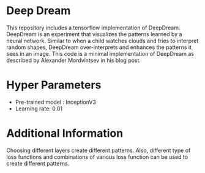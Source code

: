 # Deep Dream
This repository includes a tensorflow implementation of DeepDream. DeepDream is an experiment that visualizes the patterns learned by a neural network. Similar to when a child watches clouds and tries to interpret random shapes, DeepDream over-interprets and enhances the patterns it sees in an image. This code is a minimal implementation of DeepDream as described by Alexander Mordvintsev in his blog post.

# Hyper Parameters
* Pre-trained model : InceptionV3
* Learning rate: 0.01

# Additional Information
Choosing different layers create different patterns. Also, different type of loss functions and combinations of various loss function can be used to create different patterns.